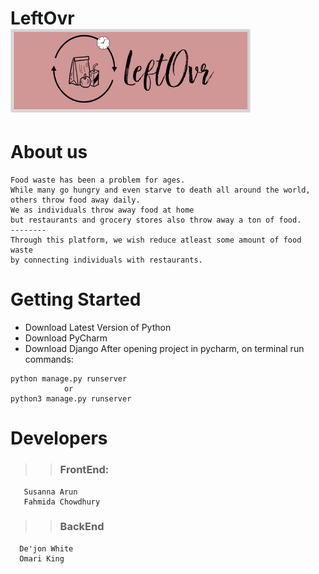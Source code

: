 <h1> LeftOvr<br> <img src ="logo4.png" alt="Logo"></h1>
<h1> About us </h1>

```
Food waste has been a problem for ages. 
While many go hungry and even starve to death all around the world,
others throw food away daily. 
We as individuals throw away food at home 
but restaurants and grocery stores also throw away a ton of food.
--------
Through this platform, we wish reduce atleast some amount of food waste 
by connecting individuals with restaurants.  
```

# Getting Started
  * Download Latest Version of Python 
  * Download PyCharm
  * Download Django
  After opening project in pycharm, on terminal run commands: 
  
  ``` 
  python manage.py runserver  
              or
  python3 manage.py runserver
  ```
# Developers
>> ### FrontEnd: 
```
   Susanna Arun
   Fahmida Chowdhury
  ```
>> ### BackEnd
```
  De'jon White 
  Omari King
  ```
   

 
